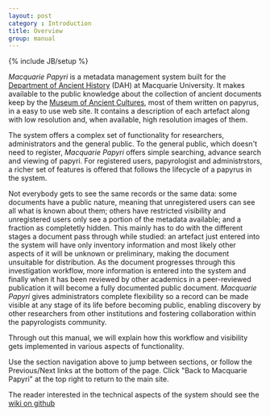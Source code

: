 ```yaml
---
layout: post
category : Introduction
title: Overview
group: manual
---
```

{% include JB/setup %}

*Macquarie Papyri* is a metadata management system built for the [Department of Ancient History](http://mq.edu.au/about_us/faculties_and_departments/faculty_of_arts/department_of_ancient_history/home/) (DAH) at Macquarie University. It makes available to the public knowledge about the collection of ancient documents keep by the [Museum of Ancient Cultures](http://www.mac.mq.edu.au/welcome/), most of them written on papyrus, in a easy to use web site. It contains a description of each artefact along with low resolution and, when available, high resolution images of them.

The system offers a complex set of functionality for researchers, administrators and the general public. To the general public, which doesn't need to register, *Macquarie Papyri* offers simple searching, advance search and viewing of papyri. For registered users, papyrologist and administrstors, a richer set of features is offered that follows the lifecycle of a papyrus in the system. 

Not everybody gets to see the same records or the same data: some documents have a public nature, meaning that unregistered users can see all what is known about them; others have restricted visibility and unregistered users only see a portion of the metadata available; and a fraction as completetly hidden. This mainly has to do with the different stages a document pass through while studied: an artefact just entered into the system will have only inventory information and most likely other aspects of it will be unknown or preliminary, making the document unsuitable for distribution. As the document progresses through this investigation workflow, more information is entered into the system and finally when it has been reviewed by other academics in a peer-reviewed publication it will become a fully documented public document. *Macquarie Papyri* gives administrators complete flexibility so a record can be made visible at any stage of its life before becoming public, enabling discovery by other researchers from other institutions and fostering collaboration within the papyrologists community.

Through out this manual, we will explain how this workflow and visibility gets implemented in various aspects of functionality.

Use the section navigation above to jump between sections, or follow the Previous/Next links at the bottom of the page.
Click "Back to Macquarie Papyri" at the top right to return to the main site.

The reader interested in the technical aspects of the system should see the [wiki on github](https://github.com/IntersectAustralia/dc12c/wiki)

